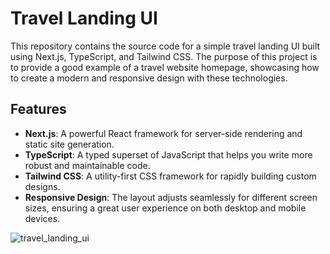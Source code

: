 # Travel Landing UI

This repository contains the source code for a simple travel landing UI built using Next.js, TypeScript, and Tailwind CSS. The purpose of this project is to provide a good example of a travel website homepage, showcasing how to create a modern and responsive design with these technologies.

## Features

- **Next.js**: A powerful React framework for server-side rendering and static site generation.
- **TypeScript**: A typed superset of JavaScript that helps you write more robust and maintainable code.
- **Tailwind CSS**: A utility-first CSS framework for rapidly building custom designs.
- **Responsive Design**: The layout adjusts seamlessly for different screen sizes, ensuring a great user experience on both desktop and mobile devices.

![travel_landing_ui](https://github.com/user-attachments/assets/324b164c-c9f6-449e-8cf2-ba4300940395)
